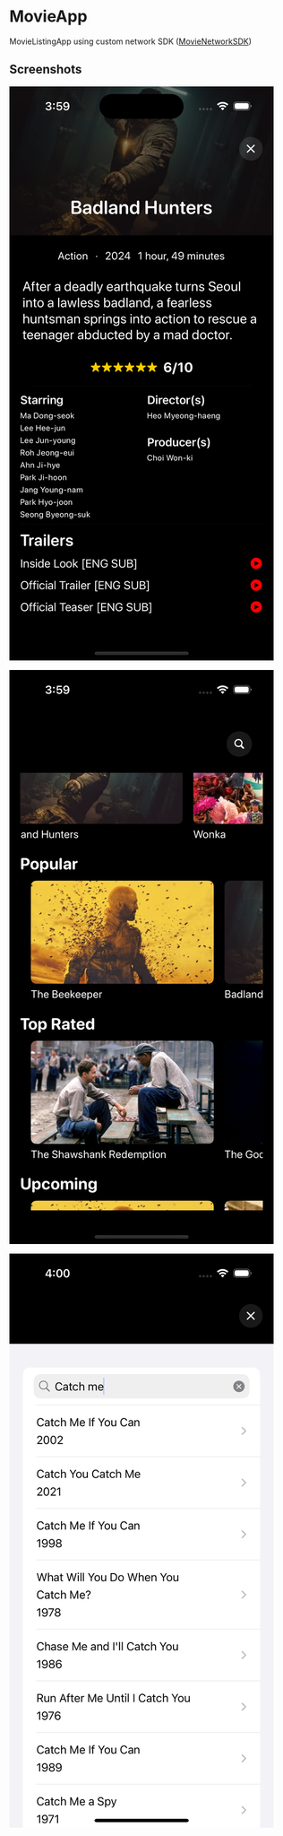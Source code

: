 # MovieApp

MovieListingApp using custom network SDK ([MovieNetworkSDK](https://github.com/nitinfication/MovieNetworkSDK))

## Screenshots

![Screenshot 1](screenshots/1.png "Screenshot 1")

![Screenshot 2](screenshots/2.png "Screenshot 2")

![Screenshot 3](screenshots/3.png "Screenshot 3")
